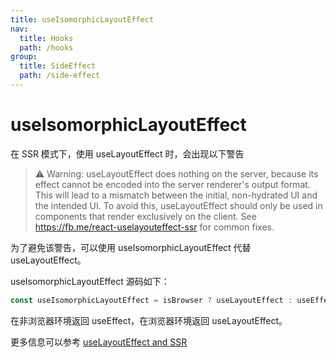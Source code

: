 ```yaml
---
title: useIsomorphicLayoutEffect
nav:
  title: Hooks
  path: /hooks
group:
  title: SideEffect
  path: /side-effect
---
```


# useIsomorphicLayoutEffect

在 SSR 模式下，使用 useLayoutEffect 时，会出现以下警告

> ⚠️ Warning: useLayoutEffect does nothing on the server, because its effect cannot be encoded into the server renderer's output format. This will lead to a mismatch between the initial, non-hydrated UI and the intended UI. To avoid this, useLayoutEffect should only be used in components that render exclusively on the client. See https://fb.me/react-uselayouteffect-ssr for common fixes.

为了避免该警告，可以使用 useIsomorphicLayoutEffect 代替 useLayoutEffect。

useIsomorphicLayoutEffect 源码如下：

```js
const useIsomorphicLayoutEffect = isBrowser ? useLayoutEffect : useEffect;
```

在非浏览器环境返回 useEffect，在浏览器环境返回 useLayoutEffect。

更多信息可以参考 [useLayoutEffect and SSR](https://medium.com/@alexandereardon/uselayouteffect-and-ssr-192986cdcf7a)
